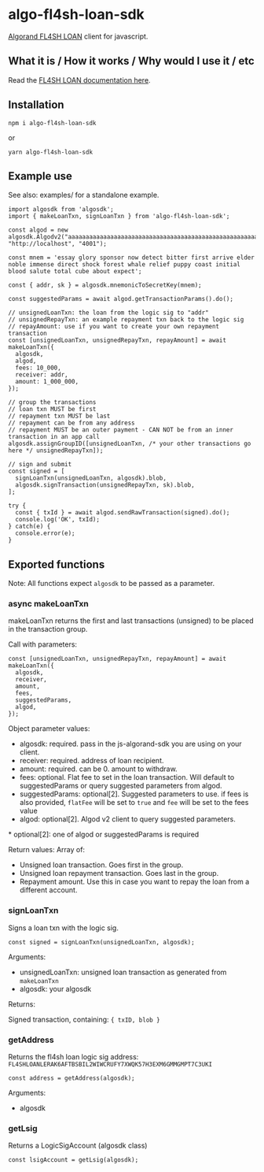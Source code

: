 # algo-fl4sh-loan-sdk

[Algorand FL4SH LOAN](https://github.com/d13co/algo-FL4SH-LOAN-lsig) client for javascript.

## What it is / How it works / Why would I use it / etc

Read the [FL4SH LOAN documentation here](https://github.com/d13co/algo-FL4SH-LOAN-lsig).

## Installation

```
npm i algo-fl4sh-loan-sdk
```

or

```
yarn algo-fl4sh-loan-sdk
```

## Example use

See also: examples/ for a standalone example.

```
import algosdk from 'algosdk';
import { makeLoanTxn, signLoanTxn } from 'algo-fl4sh-loan-sdk';

const algod = new algosdk.Algodv2("aaaaaaaaaaaaaaaaaaaaaaaaaaaaaaaaaaaaaaaaaaaaaaaaaaaaaaaaaaaaaaaa", "http://localhost", "4001");

const mnem = 'essay glory sponsor now detect bitter first arrive elder noble immense direct shock forest whale relief puppy coast initial blood salute total cube about expect';

const { addr, sk } = algosdk.mnemonicToSecretKey(mnem);

const suggestedParams = await algod.getTransactionParams().do();

// unsignedLoanTxn: the loan from the logic sig to "addr"
// unsignedRepayTxn: an example repayment txn back to the logic sig
// repayAmount: use if you want to create your own repayment transaction
const [unsignedLoanTxn, unsignedRepayTxn, repayAmount] = await makeLoanTxn({
  algosdk,
  algod, 
  fees: 10_000,
  receiver: addr,
  amount: 1_000_000,
});

// group the transactions
// loan txn MUST be first
// repayment txn MUST be last
// repayment can be from any address
// repayment MUST be an outer payment - CAN NOT be from an inner transaction in an app call
algosdk.assignGroupID([unsignedLoanTxn, /* your other transactions go here */ unsignedRepayTxn]);

// sign and submit
const signed = [
  signLoanTxn(unsignedLoanTxn, algosdk).blob,
  algosdk.signTransaction(unsignedRepayTxn, sk).blob,
];

try {
  const { txId } = await algod.sendRawTransaction(signed).do();
  console.log('OK', txId);
} catch(e) {
  console.error(e);
}
```

## Exported functions

Note: All functions expect `algosdk` to be passed as a parameter.

### async makeLoanTxn

makeLoanTxn returns the first and last transactions (unsigned) to be placed in the transaction group.

Call with parameters: 

```
const [unsignedLoanTxn, unsignedRepayTxn, repayAmount] = await makeLoanTxn({
  algosdk,
  receiver,
  amount,
  fees,
  suggestedParams,
  algod,
});
```

Object parameter values: 

- algosdk: required. pass in the js-algorand-sdk you are using on your client.
- receiver: required. address of loan recipient.
- amount: required. can be 0. amount to withdraw.
- fees: optional. Flat fee to set in the loan transaction. Will default to suggestedParams or query suggested parameters from algod.
- suggestedParams: optional[2]. Suggested parameters to use. if fees is also provided, `flatFee` will be set to `true` and `fee` will be set to the fees value
- algod: optional[2]. Algod v2 client to query suggested parameters.

\* optional[2]: one of algod or suggestedParams is required

Return values: Array of:

- Unsigned loan transaction. Goes first in the group.
- Unsigned loan repayment transaction. Goes last in the group.
- Repayment amount. Use this in case you want to repay the loan from a different account.

### signLoanTxn

Signs a loan txn with the logic sig.

```
const signed = signLoanTxn(unsignedLoanTxn, algosdk);
```

Arguments:

- unsignedLoanTxn: unsigned loan transaction as generated from `makeLoanTxn`
- algosdk: your algosdk

Returns:

Signed transaction, containing: `{ txID, blob }`

### getAddress

Returns the fl4sh loan logic sig address: `FL4SHLOANLERAK6AFTBSBIL2WIWCRUFY7XWQK57H3EXM6GMMGMPT7C3UKI`

```
const address = getAddress(algosdk);
```

Arguments: 

- algosdk

### getLsig

Returns a LogicSigAccount (algosdk class)

```
const lsigAccount = getLsig(algosdk);
```

